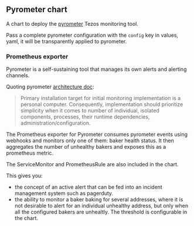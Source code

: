 ## Pyrometer chart

A chart to deploy the [pyrometer](https://gitlab.com/tezos-kiln/pyrometer) Tezos monitoring tool.

Pass a complete pyrometer configuration with the `config` key in values, yaml, it will be transparently applied to pyrometer.

### Prometheus exporter

Pyrometer is a self-sustaining tool that manages its own alerts and alerting channels.

Quoting pyrometer [architecture doc](https://gitlab.com/tezos-kiln/pyrometer/-/blob/main/doc/monitoring.md):

> Primary installation target for initial monitoring implementation is a
personal computer. Consequently, implementation should prioritize
simplicity when it comes to number of individual, isolated components,
processes, their runtime dependencies,
administration/configuration.


The Prometheus exporter for Pyrometer consumes pyrometer events using webhooks and monitors only one of them: baker health status. It then aggregates the number of unhealthy bakers and exposes this as a prometheus metric.

The ServiceMonitor and PrometheusRule are also included in the chart.

This gives you:

* the concept of an active alert that can be fed into an incident management system such as pagerduty.
* the ability to monitor a baker baking for several addresses, where it is not desirable to alert for an individual unhealthy address, but only when all the configured bakers are unhealtly. The threshold is configurable in the chart.
